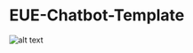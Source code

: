 # EUE-Chatbot-Template

![alt text]([https://eue.edu.eg/wp-content/uploads/2021/06/EUE-Logo-3-e1624808100555.png](https://theigclub.com/wp-content/uploads/2022/07/EUE-1.png))
